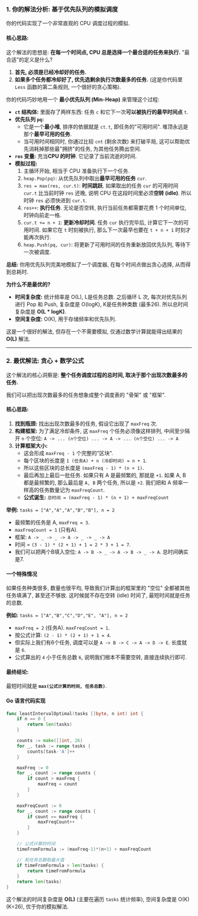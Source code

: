 ### 1\. 你的解法分析: 基于优先队列的模拟调度

你的代码实现了一个非常直观的 CPU 调度过程的模拟.

#### **核心思路:**

这个解法的思想是: **在每一个时间点, CPU 总是选择一个最合适的任务来执行.** "最合适"的定义是什么?

1.  **首先, 必须是已经冷却好的任务.**
2.  **如果多个任务都冷却好了, 优先选剩余执行次数最多的任务.** (这是你代码里 `Less` 函数的第二条规则, 一个很好的贪心策略).

你的代码巧妙地用一个 **最小优先队列 (Min-Heap)** 来管理这个过程:

  * **`ct` 结构体:** 里面存了两样东西: 任务 `c` 和它下一次**可以被执行的最早时间点** `t`.
  * **优先队列 `pq`:**
      * 它是一个**最小堆**, 排序的依据就是 `ct.t`, 即任务的"可用时间". 堆顶永远是那个**最早可用的任务**.
      * 当可用时间相同时, 你通过比较 `cnt` (剩余次数) 来打破平局, 这可以帮助优先消耗掉那些最"拥挤"的任务, 为其他任务腾出空间.
  * **`res` 变量:** 充当**CPU 的时钟**. 它记录了当前流逝的时间.
  * **模拟过程:**
    1.  主循环开始, 相当于 CPU 准备执行下一个任务.
    2.  `heap.Pop(pq)`: 从优先队列中取出**最早可用的任务** `cur`.
    3.  `res = max(res, cur.t)`: **时间跳跃**. 如果取出的任务 `cur` 的可用时间 `cur.t` 比当前时钟 `res` 还晚, 说明 CPU 在这段时间里必须**空转 (idle)**. 所以时钟 `res` 必须快进到 `cur.t`.
    4.  `res++`: **执行任务**. 无论是否空转, 执行当前任务都需要花费 1 个时间单位, 时钟向前走一格.
    5.  `cur.t += n + 1`: **更新冷却时间**. 任务 `cur` 执行完毕后, 计算它下一次的可用时间. 如果它在 `t` 时刻被执行, 那么下一次最早也要在 `t + n + 1` 时刻才能再次执行.
    6.  `heap.Push(pq, cur)`: 将更新了可用时间的任务重新放回优先队列, 等待下一次被调度.

**总结:** 你用优先队列完美地模拟了一个调度器, 在每个时间点做出贪心选择, 从而得到总耗时.

**为什么不是最优的?**

  * **时间复杂度:** 统计频率是 O(L), L是任务总数. 之后循环 L 次, 每次对优先队列进行 Pop 和 Push, 复杂度是 O(logK), K是任务种类数 (最多26). 所以总时间复杂度是 **O(L \* logK)**.
  * **空间复杂度:** O(K), 用于存储频率和优先队列.

这是一个很好的解法, 但存在一个不需要模拟, 仅通过数学计算就能得出结果的 **O(L)** 解法.

-----

### 2\. 最优解法: 贪心 + 数学公式

这个解法的核心洞察是: **整个任务调度过程的总时间, 取决于那个出现次数最多的任务.**

我们可以把出现次数最多的任务想象成整个调度表的 "骨架" 或 "框架".

#### **核心思路:**

1.  **找到瓶颈:** 找出出现次数最多的任务, 假设它出现了 `maxFreq` 次.
2.  **构建框架:** 为了满足冷却条件, 这 `maxFreq` 个任务必须像这样排列, 中间至少隔开 `n` 个空位:
    `A -> ... (n个空位) ... -> A -> ... (n个空位) ... -> A`
3.  **计算框架大小:**
      * 这会形成 `maxFreq - 1` 个完整的"区块".
      * 每个区块的长度是 `1 (任务A) + n (冷却时间) = n + 1`.
      * 所以这些区块的总长度是 `(maxFreq - 1) * (n + 1)`.
      * 最后再加上最后一批任务. 如果只有 A 是最频繁的, 那就是 `+1`. 如果 A, B 都是最频繁的, 那么最后是 `A, B` 两个任务, 所以是 `+2`. 我们把和 A 频率一样高的任务数量记为 `maxFreqCount`.
      * **公式诞生:** `总时间 = (maxFreq - 1) * (n + 1) + maxFreqCount`

**举例:** `tasks = ["A","A","A","B","B"], n = 2`

  * 最频繁的任务是 A, `maxFreq = 3`.
  * `maxFreqCount = 1` (只有A).
  * 框架: `A -> _ -> _ -> A -> _ -> _ -> A`
  * 时间 = `(3 - 1) * (2 + 1) + 1 = 2 * 3 + 1 = 7`.
  * 我们可以把两个B填入空位: `A -> B -> _ -> A -> B -> _ -> A`. 总时间确实是7.

#### **一个特殊情况**

如果任务种类很多, 数量也很平均, 导致我们计算出的框架里的 "空位" 全都被其他任务填满了, 甚至还不够放. 这时候就不存在空转 (idle) 时间了, 最短时间就是任务的总数.

**例如:** `tasks = ["A","B","C","D","E", "A"], n = 2`

  * `maxFreq = 2` (任务A). `maxFreqCount = 1`.
  * 按公式计算: `(2 - 1) * (2 + 1) + 1 = 4`.
  * 但实际上我们有6个任务, 调度可以是 `A -> B -> C -> A -> D -> E`. 长度就是 `6`.
  * 公式算出的 `4` 小于任务总数 `6`, 说明我们根本不需要空转, 直接连续执行即可.

#### **最终结论:**

最短时间就是 **`max(公式计算的时间, 任务总数)`**.

#### Go 语言代码实现

```go
func leastIntervalOptimal(tasks []byte, n int) int {
	if n == 0 {
		return len(tasks)
	}

	counts := make([]int, 26)
	for _, task := range tasks {
		counts[task-'A']++
	}

	maxFreq := 0
	for _, count := range counts {
		if count > maxFreq {
			maxFreq = count
		}
	}

	maxFreqCount := 0
	for _, count := range counts {
		if count == maxFreq {
			maxFreqCount++
		}
	}

	// 公式计算的时间
	timeFromFormula := (maxFreq-1)*(n+1) + maxFreqCount

	// 和任务总数取最大值
	if timeFromFormula > len(tasks) {
		return timeFromFormula
	}
	return len(tasks)
}
```

这个解法的时间复杂度是 **O(L)** (主要在遍历 `tasks` 统计频率), 空间复杂度是 O(K) (K=26), 优于你的模拟解法.